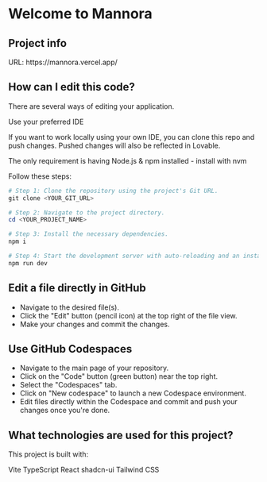 <h1>Welcome to Mannora</h1>
<h2>Project info</h2>
URL: https://mannora.vercel.app/

<h2>How can I edit this code?</h2>
There are several ways of editing your application.

Use your preferred IDE

If you want to work locally using your own IDE, you can clone this repo and push changes. Pushed changes will also be reflected in Lovable.

The only requirement is having Node.js & npm installed - install with nvm

Follow these steps:
```powershell
# Step 1: Clone the repository using the project's Git URL.
git clone <YOUR_GIT_URL>

# Step 2: Navigate to the project directory.
cd <YOUR_PROJECT_NAME>

# Step 3: Install the necessary dependencies.
npm i

# Step 4: Start the development server with auto-reloading and an instant preview.
npm run dev 
```
<h2>Edit a file directly in GitHub</h2>

- Navigate to the desired file(s).
- Click the "Edit" button (pencil icon) at the top right of the file view.
- Make your changes and commit the changes.
<h2>Use GitHub Codespaces</h2>

- Navigate to the main page of your repository.
- Click on the "Code" button (green button) near the top right.
- Select the "Codespaces" tab.
- Click on "New codespace" to launch a new Codespace environment.
- Edit files directly within the Codespace and commit and push your changes once you're done.
<h2>What technologies are used for this project?</h2>
This project is built with:

Vite
TypeScript
React
shadcn-ui
Tailwind CSS
